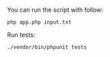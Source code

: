 You can run the script with follow:

`php app.php input.txt  
`

Run tests:

`./vendor/bin/phpunit tests`
